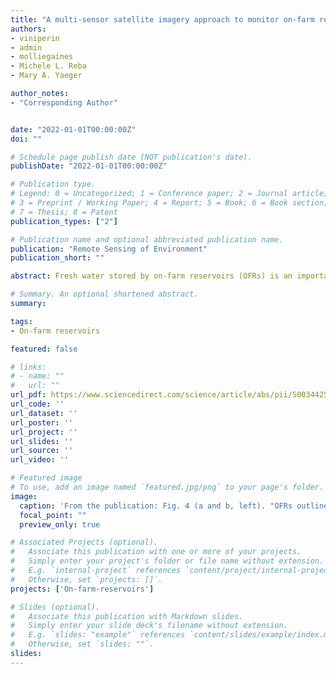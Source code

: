 ```yaml
---
title: "A multi-sensor satellite imagery approach to monitor on-farm reservoirs"
authors:
- viniperin
- admin
- molliegaines
- Michele L. Reba
- Mary A. Yaeger

author_notes:
- "Corresponding Author"


date: "2022-01-01T00:00:00Z"
doi: ""

# Schedule page publish date (NOT publication's date).
publishDate: "2022-01-01T00:00:00Z"

# Publication type.
# Legend: 0 = Uncategorized; 1 = Conference paper; 2 = Journal article;
# 3 = Preprint / Working Paper; 4 = Report; 5 = Book; 6 = Book section;
# 7 = Thesis; 8 = Patent
publication_types: ["2"]

# Publication name and optional abbreviated publication name.
publication: "Remote Sensing of Environment"
publication_short: ""

abstract: Fresh water stored by on-farm reservoirs (OFRs) is an important component of surface hydrology and is critical for meeting global irrigation needs. Farmers use OFRs to store water during the wet season and for crop irrigation during the dry season, yet their seasonal and inter-annual variability and downstream impacts are not quantified. Therefore, OFRs’ sub-weekly surface area changes are critical to understanding their dynamics and mitigating their downstream impacts. However, prior to the recent increase in satellite imagery availability and improve- ment in sensors’ spatial resolution, monitoring the OFRs’ sub-weekly surface area changes across space and time was challenging because OFRs occur in high numbers (i.e. hundreds) and are small water bodies (< 50 ha). We propose a novel multi-sensor approach to monitor OFRs surface areas, developed based on 736 OFRs in eastern Arkansas, USA, which leverages the use of PlanetScope (PS), RapidEye (RE), Sentinel 2 (S2), and Sentinel 1 (S1). First, we estimate the uncertainties in surface area for each sensor by comparing the surface area estimates to a validation dataset, and by comparing RE, S2 and S1 to PS—the sensor with the highest spatial resolution (i.e. 3.125 m). Second, we use the uncertainties of each sensor with a data assimilation algorithm based on the Kalman filter to obtain sub-weekly surface area time series for all OFRs. Our results show the lowest uncertainties for PS, followed by RE, S2 and S1. These uncertainties varied according to the OFRs’ size and shape complexities. The surface area estimates derived from the Kalman filter including only the optical sensors resulted in high agreement (r2 > 0.95) and small uncertainties (4–8%) when compared to the validation dataset. We found higher uncertainties (5–14%) when adding S1 to the Kalman filter—this is related to the higher uncertainties found for S1 (~20%). The algorithm can assimilate optical and radar satellite data to increase the OFRs’ surface area time series cadence allowing us to investigate sub-weekly surface area changes. The algorithm is not sensor-specific, and it accounts for the uncertainties in both the sensors observations and the resulting surface areas, which are key advantages when compared to other algorithms used to combine satellite data. By improving the surface area observations cadence and providing the surface area uncertainties, the approach presented in this study has the potential to enhance water conservation plans by allowing better assessment and management of the OFRs.

# Summary. An optional shortened abstract.
summary: 

tags:
- On-farm reservoirs

featured: false

# links:
# - name: ""
#   url: ""
url_pdf: https://www.sciencedirect.com/science/article/abs/pii/S0034425721005162
url_code: ''
url_dataset: ''
url_poster: ''
url_project: ''
url_slides: ''
url_source: ''
url_video: ''

# Featured image
# To use, add an image named `featured.jpg/png` to your page's folder. 
image:
  caption: 'From the publication: Fig. 4 (a and b, left). "OFRs outlines (pink lines) overlaid on high-resolution Google maps satellite imagery." and Fig. 12 (a and b, right). "Sub-weekly surface area time series obtained from the Kalman filter for the study case OFRs...Gray shaded area represents +/− one and two standard deviations. The r2 and MAPE values were derived from the Kalman filter comparisons with the independent [PlanetScope] subset.'
  focal_point: ""
  preview_only: true

# Associated Projects (optional).
#   Associate this publication with one or more of your projects.
#   Simply enter your project's folder or file name without extension.
#   E.g. `internal-project` references `content/project/internal-project/index.md`.
#   Otherwise, set `projects: []`.
projects: ['On-farm-reservoirs']

# Slides (optional).
#   Associate this publication with Markdown slides.
#   Simply enter your slide deck's filename without extension.
#   E.g. `slides: "example"` references `content/slides/example/index.md`.
#   Otherwise, set `slides: ""`.
slides:
---
```



